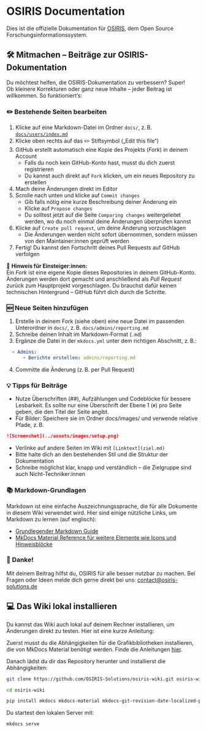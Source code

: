 # OSIRIS Documentation

Dies ist die offizielle Dokumentation für [OSIRIS](https://osiris-app.de), dem Open Source Forschungsinformationssystem.


## 🛠 Mitmachen – Beiträge zur OSIRIS-Dokumentation

Du möchtest helfen, die OSIRIS-Dokumentation zu verbessern? Super!  
Ob kleinere Korrekturen oder ganz neue Inhalte – jeder Beitrag ist willkommen. So funktioniert’s:

### ✏️ Bestehende Seiten bearbeiten

1. Klicke auf eine Markdown-Datei im Ordner `docs/`, z. B. [`docs/users/index.md`](docs/users/index.md)
2. Klicke oben rechts auf das ✏️ Stiftsymbol („Edit this file“)
3. GitHub erstellt automatisch eine Kopie des Projekts (*Fork*) in deinem Account
   - Falls du noch kein GitHub-Konto hast, musst du dich zuerst registrieren
   - Du kannst auch direkt auf `Fork` klicken, um ein neues Repository zu erstellen
4. Mach deine Änderungen direkt im Editor
5. Scrolle nach unten und klicke auf `Commit changes`
   - Gib falls nötig eine kurze Beschreibung deiner Änderung ein
   - Klicke auf `Propose changes`
   - Du solltest jetzt auf die Seite `Comparing changes` weitergeleitet werden, wo du noch einmal deine Änderungen überprüfen kannst
6. Klicke auf `Create pull request`, um deine Änderung vorzuschlagen
   - Die Änderungen werden nicht sofort übernommen, sondern müssen von den Maintainer:innen geprüft werden
7. Fertig! Du kannst den Fortschritt deines Pull Requests auf GitHub verfolgen

🧠 **Hinweis für Einsteiger:innen:**  
Ein *Fork* ist eine eigene Kopie dieses Repositories in deinem GitHub-Konto. Änderungen werden dort gemacht und anschließend als *Pull Request* zurück zum Hauptprojekt vorgeschlagen. Du brauchst dafür keinen technischen Hintergrund – GitHub führt dich durch die Schritte.


### 🆕 Neue Seiten hinzufügen

1. Erstelle in deinem Fork (siehe oben) eine neue Datei im passenden Unterordner in `docs/`, z. B. `docs/admins/reporting.md`
2. Schreibe deinen Inhalt im Markdown-Format (`.md`)
3. Ergänze die Datei in der `mkdocs.yml` unter dem richtigen Abschnitt, z. B.:

```yaml
  - Admins:
      - Berichte erstellen: admins/reporting.md
```
4. Committe die Änderung (z. B. per Pull Request)



### 💡 Tipps für Beiträge
- Nutze Überschriften (##), Aufzählungen und Codeblöcke für bessere Lesbarkeit. Es sollte nur eine Überschrift der Ebene 1 (`#`) pro Seite geben, die den Titel der Seite angibt.
- Für Bilder: Speichere sie im Ordner docs/images/ und verwende relative Pfade, z. B.

```markdown
![Screenshot](../assets/images/setup.png)
```
- Verlinke auf andere Seiten im Wiki mit `[Linktext](ziel.md)`
- Bitte halte dich an den bestehenden Stil und die Struktur der Dokumentation
- Schreibe möglichst klar, knapp und verständlich – die Zielgruppe sind auch Nicht-Techniker:innen

### 📚 Markdown-Grundlagen

Markdown ist eine einfache Auszeichnungssprache, die für alle Dokumente in diesem Wiki verwendet wird. Hier sind einige nützliche Links, um Markdown zu lernen (auf englisch):
- [Grundlegender Markdown Guide](https://www.markdownguide.org/basic-syntax/)
- [MkDocs Material Reference für weitere Elemente wie Icons und Hinweisblöcke](https://squidfunk.github.io/mkdocs-material/reference/)


### 🙏 Danke!

Mit deinem Beitrag hilfst du, OSIRIS für alle besser nutzbar zu machen.
Bei Fragen oder Ideen melde dich gerne direkt bei uns: contact@osiris-solutions.de



## 💻 Das Wiki lokal installieren

Du kannst das Wiki auch lokal auf deinem Rechner installieren, um Änderungen direkt zu testen. Hier ist eine kurze Anleitung:

Zuerst musst du die Abhängigkeiten für die Grafikbibliotheken installieren, die von MkDocs Material benötigt werden. Finde die Anleitungen [hier](https://squidfunk.github.io/mkdocs-material/plugins/requirements/image-processing/#cairo-graphics-linux).


Danach lädst du dir das Repository herunter und installierst die Abhängigkeiten:

```bash
git clone https://github.com/OSIRIS-Solutions/osiris-wiki.git osiris-wiki

cd osiris-wiki

pip install mkdocs mkdocs-material mkdocs-git-revision-date-localized-plugin mkdocs-git-authors-plugin "mkdocs-material[imaging]"
```

Du startest den lokalen Server mit:

```bash
mkdocs serve
```